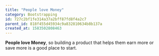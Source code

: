 ```yaml
---
title: "People love Money"
category: Bootstrapping
id: 727c2bf1fe314a37a2bff87fd8f4a2c7
parent_id: 818f455d45934c9a832810634b8b137a
created_at: 1583502808463
---
```


**People love Money**, so building a product that helps them earn more or save more is a good place to start.

    